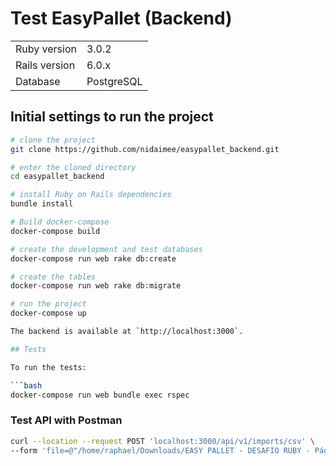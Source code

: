 # Test EasyPallet (Backend)

<table>
  <tr>
    <td>Ruby version</td>
    <td>
      3.0.2
    </td>
  </tr>
  <tr>
    <td>Rails version</td>
    <td>
      6.0.x
    </td>
  </tr>
  <tr>
    <td>Database</td>
    <td>
     PostgreSQL
    </td>
  </tr>
</table>

## Initial settings to run the project

```bash
# clone the project
git clone https://github.com/nidaimee/easypallet_backend.git

# enter the cloned directory
cd easypallet_backend

# install Ruby on Rails dependencies
bundle install

# Build docker-compose
docker-compose build

# create the development and test databases
docker-compose run web rake db:create

# create the tables
docker-compose run web rake db:migrate

# run the project
docker-compose up

The backend is available at `http://localhost:3000`.

## Tests

To run the tests:

```bash
docker-compose run web bundle exec rspec 
```
### Test API with Postman

```bash
curl --location --request POST 'localhost:3000/api/v1/imports/csv' \
--form 'file=@"/home/raphael/Downloads/EASY PALLET - DESAFIO RUBY - Página1.csv"'
```

